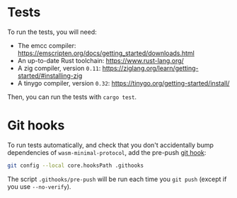 # Tests

To run the tests, you will need:

- The emcc compiler: <https://emscripten.org/docs/getting_started/downloads.html>
- An up-to-date Rust toolchain: <https://www.rust-lang.org/>
- A zig compiler, version `0.11`: <https://ziglang.org/learn/getting-started/#installing-zig>
- A tinygo compiler, version `0.32`: <https://tinygo.org/getting-started/install/>

Then, you can run the tests with `cargo test`.

# Git hooks

To run tests automatically, and check that you don't accidentally bump dependencies of `wasm-minimal-protocol`, add the pre-push [git hook](https://git-scm.com/docs/githooks):
```sh
git config --local core.hooksPath .githooks
```

The script `.githooks/pre-push` will be run each time you `git push` (except if you use `--no-verify`).